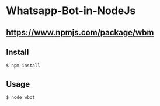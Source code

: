 # Whatsapp-Bot-in-NodeJs
## https://www.npmjs.com/package/wbm
## Install

```sh
$ npm install 
```

## Usage

```js
$ node wbot
```
